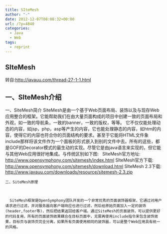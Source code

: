 ```yaml
---
title: SIteMesh
author: "-"
date: 2012-12-07T08:08:32+00:00
url: /?p=4840
categories:
  - Java
  - Web
tags:
  - reprint
---
```

## SIteMesh

转自:<http://javauu.com/thread-27-1-1.html>

## 一、SIteMesh介绍

  一、SiteMesh简介
 SiteMesh是由一个基于Web页面布局、装饰以及与现存Web应用整合的框架。它能帮助我们在由大量页面构成的项目中创建一致的页面布局和外观，如一致的导航条，一致的banner，一致的版权，等等。 它不仅仅能处理动态的内容，如jsp，php，asp等产生的内容，它也能处理静态的内容，如htm的内容，使得它的内容也符合你的页面结构的要求。甚至于它能将HTML文件象include那样将该文件作为一个面板的形式嵌入到别的文件中去。所有的这些，都是GOF的Decorator模式的最生动的实现。尽管它是由java语言来实现的，但它能与其他Web应用很好地集成。与传统区别如下图:
 <img src="http://javauu.com/attachments/forumid_19/20080909_6b24a2aa462d3f86bf8cfCBgkJs8uFPE.jpg" alt="" /> <img src="http://javauu.com/attachments/forumid_19/20080909_ba26d2494b9fc0dab76a1BCCKU7KiFLk.jpg" alt="" />
 SIteMesh官方地址: <http://www.opensymphony.com/sitemesh/index.html>
 SIteMesh官方下载: <http://www.opensymphony.com/sitemesh/download.html>
 SIteMesh 2.3下载: <http://www.javauu.com/downloads/resource/sitemesh-2.3.zip>
  
    二、SiteMesh原理
  
  
    
      SiteMesh框架是OpenSymphony团队开发的一个非常优秀的页面装饰器框架，它通过对用户请求进行过滤，并对服务器向客户端响应也进行过滤，然后给原始页面加入一定的装饰(header,footer等)，然后把结果返回给客户端。通过SiteMesh的页面装饰，可以提供更好的代码复用，所有的页面装饰效果耦合在目标页面中，无需再使用include指令来包含装饰效果，目标页与装饰页完全分离，如果所有页面使用相同的装饰器，可以是整个Web应用具有统一的风格。
